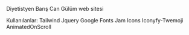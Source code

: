 Diyetistyen Barış Can Gülüm web sitesi

Kullanılanlar:
Tailwind
Jquery
Google Fonts
Jam Icons
Iconyfy-Twemoji
AnimatedOnScroll
